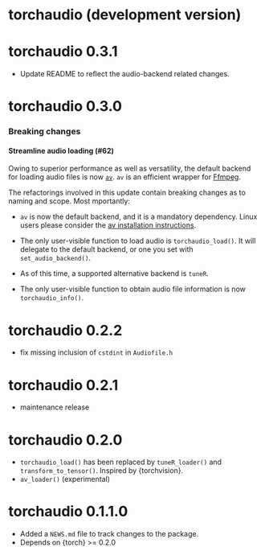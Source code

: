 # torchaudio (development version)


# torchaudio 0.3.1

- Update README to reflect the audio-backend related changes.

# torchaudio 0.3.0

### Breaking changes

#### Streamline audio loading (#62)
Owing to superior performance as well as versatility, the default backend for loading audio files is now [`av`](https://docs.ropensci.org/av/). `av` is an efficient wrapper for [Ffmpeg](https://ffmpeg.org/).

The refactorings involved in this update contain breaking changes as to naming and scope. Most mportantly:

- `av` is now the default backend, and it is a mandatory dependency. Linux users please consider the [av installation instructions](https://docs.ropensci.org/av/).

- The only user-visible function to load audio is `torchaudio_load()`. It will delegate to the default backend, or one you set with `set_audio_backend()`.

- As of this time, a supported alternative backend is `tuneR`.

- The only user-visible function to obtain audio file information is now `torchaudio_info()`. 


# torchaudio 0.2.2
* fix missing inclusion of `cstdint` in `Audiofile.h`

# torchaudio 0.2.1
* maintenance release

# torchaudio 0.2.0
* `torchaudio_load()` has been replaced by `tuneR_loader()` and `transform_to_tensor()`. Inspired by {torchvision}.
* `av_loader()` (experimental)

# torchaudio 0.1.1.0
* Added a `NEWS.md` file to track changes to the package.
* Depends on {torch} >= 0.2.0
